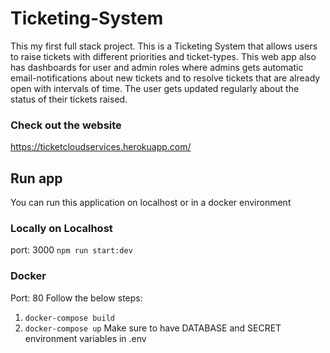 # Ticketing-System

This my first full stack project. This is a Ticketing System that allows users to raise tickets with different priorities and ticket-types. This web app also has dashboards for user and admin roles where admins gets automatic email-notifications about new tickets and to resolve tickets that are already open with intervals of time. The user gets updated regularly about the status of their tickets raised.

### Check out the website
https://ticketcloudservices.herokuapp.com/

## Run app

You can run this application on localhost or in a docker environment

### Locally on Localhost

port: 3000 `npm run start:dev`

### Docker

Port: 80 
Follow the below steps:
1. `docker-compose build`
2. `docker-compose up`
Make sure to have DATABASE and SECRET environment variables in .env
